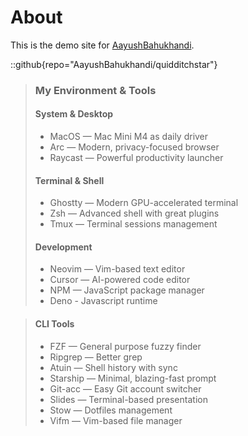 # About
This is the demo site for [AayushBahukhandi](https://github.com/AayushBahukhandi/).

::github{repo="AayushBahukhandi/quidditchstar"}

> ### My Environment & Tools
> 
> #### System & Desktop
> - MacOS — Mac Mini M4 as daily driver
> - Arc — Modern, privacy-focused browser
> - Raycast — Powerful productivity launcher
> 
> #### Terminal & Shell
> - Ghostty — Modern GPU-accelerated terminal
> - Zsh — Advanced shell with great plugins
> - Tmux — Terminal sessions management
> 
> #### Development
> - Neovim — Vim-based text editor
> - Cursor — AI-powered code editor
> - NPM — JavaScript package manager
> - Deno - Javascript runtime

> #### CLI Tools
> - FZF — General purpose fuzzy finder
> - Ripgrep — Better grep
> - Atuin — Shell history with sync
> - Starship — Minimal, blazing-fast prompt
> - Git-acc — Easy Git account switcher
> - Slides — Terminal-based presentation
> - Stow — Dotfiles management
> - Vifm — Vim-based file manager
